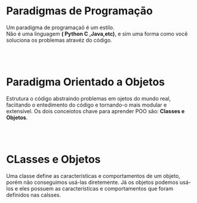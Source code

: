 # Paradigmas de Programação

<p>Um paradigma de programaçaõ é um estilo.
<br>Não é uma linguagem <b>( Python C ,Java,etc)</b>, e sim uma forma  como você
soluciona os problemas atravéz do código.

<br><br>

# Paradigma Orientado a Objetos
<p>Estrutura o código abstraindo problemas em ojetos do mundo real, faciitando o entedimento do código e tornando-o
mais modular e extensível. Os dois conceiotos chave para aprender POO são: <b>Classes e Objetos</b>.


<br><br>

# CLasses e Objetos
Uma classe define as características e comportamentos de um objeto, porém não conseguimos usá-las diretemente. Já os objetos podemos usá-los e eles possuem as características e comportamentos que foram definidos nas calsses.